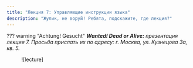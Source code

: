 ```yaml
---
title: "Лекция 7: Управляющие инструкции языка"
description: "Жулик, не воруй! Ребята, подскажите, где лекция?"
---
```


??? warning "Achtung! Gesucht"
    _**Wanted! Dead or Alive:** презентация лекции 7. Просьба прислать их по адресу: г. Москва, ул. Кузнецова 3а, кв. 5._

<figure markdown="span">
  ![lecture]
</figure>

[lecture]: ../assets/images/lecture.webp
